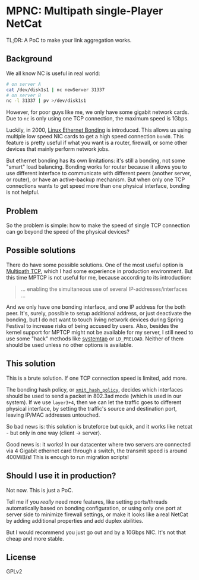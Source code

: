 # MPNC: Multipath single-Player NetCat

TL;DR: A PoC to make your link aggregation works.

## Background

We all know NC is useful in real world:

```bash
# on server A
cat /dev/disk1s1 | nc newServer 31337
# on server B
nc -l 31337 | pv >/dev/disk1s1
```

However, for poor guys like me, we only have some gigabit network cards. Due to `nc` is only using one TCP connection, the maximum speed is 1Gbps.

Luckily, in 2000, [Linux Ethernet Bonding](https://www.kernel.org/doc/Documentation/networking/bonding.txt) is introduced. This allows us using multiple low
speed NIC cards to get a high speed connection `bond0`. This feature is pretty useful if what you want is a router, firewall, or some other devices that mainly
perform network jobs.

But ethernet bonding has its own limitations: it's still a bonding, not some "smart" load balancing. Bonding works for router because it allows you to use
different interface to communicate with different peers (another server, or router), or have an active-backup mechanism. But when only one TCP connections
wants to get speed more than one physical interface, bonding is not helpful.

## Problem

So the problem is simple: how to make the speed of single TCP connection can go beyond the speed of the physical devices?

## Possible solutions

There do have some possible solutions. One of the most useful option is [Multipath TCP](https://www.multipath-tcp.org/), which I had some experience in
production environment. But this time MPTCP is not useful for me, because according to its introduction:

> ... enabling the simultaneous use of several IP-addresses/interfaces ...

And we only have one bonding interface, and one IP address for the both peer. It's, surely, possible to setup additional address, or just deactivate the
bonding, but I do not want to touch living network devices during Spring Festival to increase risks of being accused by users. Also, besides the kernel support
for MPTCP might not be available for my server, I still need to use some "hack" methods like [systemtap](https://access.redhat.com/documentation/en-us/red_hat_enterprise_linux/8/html/configuring_and_managing_networking/getting-started-with-multipath-tcp_configuring-and-managing-networking)
or `LD_PRELOAD`. Neither of them should be used unless no other options is available.

## This solution

This is a brute solution. If one TCP connection speed is limited, add more.

The bonding hash policy, or [`xmit_hash_policy`](https://www.kernel.org/doc/Documentation/networking/bonding.txt#:~:text=value%20is%201.-,xmit_hash_policy,-Selects%20the%20transmit),
decides which interfaces should be used to send a packet in 802.3ad mode (which is used in our system). If we use `layer3+4`, then we can let the traffic
goes to different physical interface, by setting the traffic's source and destination port, leaving IP/MAC addresses untouched.

So bad news is: this solution is bruteforce but quick, and it works like netcat - but only in one way (client -> server).

Good news is: it works! In our datacenter where two servers are connected via 4 Gigabit ethernet card through a switch, the transmit speed is around 400MiB/s!
This is enough to run migration scripts!

## Should I use it in production?

Not now. This is just a PoC.

Tell me if you *really* need more features, like setting ports/threads automatically based on bonding configuration, or using only one port at server side
to minimize firewall settings, or make it looks like a real NetCat by adding additional properties and add duplex abilities.

But I would recommend you just go out and by a 10Gbps NIC. It's not that cheap and more stable.

## License

GPLv2
